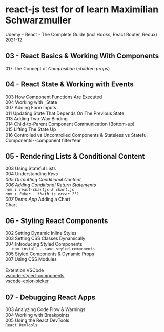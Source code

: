 # react-js test for of learn Maximilian  Schwarzmuller

Udemy - React - The Complete Guide (incl Hooks, React Router, Redux) 2021-12 

## 03 - React Basics & Working With Components

017 The Concept of _Composition_ (_children props_)


## 04 - React State & Working with Events

003 How Component Functions Are Executed<br />
004 Working with _State<br />
007 Adding Form Inputs<br />
011 Updating State That Depends On The Previous State<br />
013 Adding Two-Way Binding<br />
014 Child-to-Parent Component Communication (Bottom-up)<br />
015 Lifting The State Up<br />
016 Controlled vs Uncontrolled Components & Stateless vs Stateful Components--component filterYear <br />

## 05 - Rendering Lists & Conditional Content

003 Using Stateful Lists<br />
004 Understanding _Keys<br />
005 Outputting Conditional Content<br />
006 Adding Conditional Return Statements<br />
`npm i react-chartjs-2 chart.js ` <br />
`npm i faker   thath is error ???`                  <br />
007 Demo App_ Adding a Chart  <br />
Chart <br />

## 06 - Styling React Components

002 Setting Dynamic Inline Styles<br />
003 Setting CSS Classes Dynamically<br />
004 Introducing Styled Components <br />
 `    npm install --save styled-components `
<br />
005 Styled Components & Dynamic Props<br />
007 Using CSS Modules<br />
<br />
Extention VSCode 
<br />[vscode-styled-components](https://marketplace.visualstudio.com/items?itemName=styled-components.vscode-styled-components)
 <br />[vscode-color-picker](https://marketplace.visualstudio.com/items?itemName=AntiAntiSepticeye.vscode-color-picker)
<br />

## 07 - Debugging React Apps

003 Analyzing Code Flow & Warnings</br>
004 Working with Breakpoints<br/>
005 Using the React DevTools<br/>
`React DevTools`





